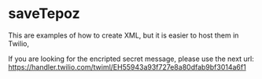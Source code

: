 # saveTepoz
This are examples of how to create XML, but it is easier to host them in Twilio,

If you are looking for the encripted secret message, please use the next url: https://handler.twilio.com/twiml/EH55943a93f727e8a80dfab9bf3014a6f1